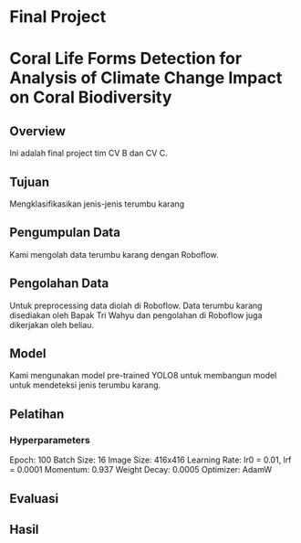 # Final Project
# Coral Life Forms Detection for Analysis of Climate Change Impact on Coral Biodiversity
## Overview
Ini adalah final project tim CV B dan CV C.
## Tujuan
Mengklasifikasikan jenis-jenis terumbu karang
## Pengumpulan Data
Kami mengolah data terumbu karang dengan Roboflow.
## Pengolahan Data
Untuk preprocessing data diolah di Roboflow.
Data terumbu karang disediakan oleh Bapak Tri Wahyu dan pengolahan di Roboflow juga dikerjakan oleh beliau.
## Model
Kami mengunakan model pre-trained YOLO8 untuk membangun model untuk mendeteksi jenis terumbu karang.
## Pelatihan
### Hyperparameters
  Epoch: 100
  Batch Size: 16
  Image Size: 416x416
  Learning Rate: lr0 = 0.01, lrf = 0.0001
  Momentum: 0.937
  Weight Decay: 0.0005
  Optimizer: AdamW
## Evaluasi

## Hasil

